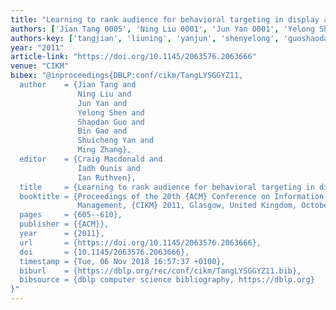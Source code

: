 ```yaml
---
title: "Learning to rank audience for behavioral targeting in display ads"
authors: ['Jian Tang 0005', 'Ning Liu 0001', 'Jun Yan 0001', 'Yelong Shen', 'Shaodan Guo', 'Bin Gao 0001', 'Shuicheng Yan', 'Ming Zhang 0004']
authors-key: ['tangjian', 'liuning', 'yanjun', 'shenyelong', 'guoshaodan', 'gaobin', 'yanshuicheng', 'zhangming']
year: "2011"
article-link: "https://doi.org/10.1145/2063576.2063666"
venue: "CIKM"
bibex: "@inproceedings{DBLP:conf/cikm/TangLYSGGYZ11,
  author    = {Jian Tang and
               Ning Liu and
               Jun Yan and
               Yelong Shen and
               Shaodan Guo and
               Bin Gao and
               Shuicheng Yan and
               Ming Zhang},
  editor    = {Craig Macdonald and
               Iadh Ounis and
               Ian Ruthven},
  title     = {Learning to rank audience for behavioral targeting in display ads},
  booktitle = {Proceedings of the 20th {ACM} Conference on Information and Knowledge
               Management, {CIKM} 2011, Glasgow, United Kingdom, October 24-28, 2011},
  pages     = {605--610},
  publisher = {{ACM}},
  year      = {2011},
  url       = {https://doi.org/10.1145/2063576.2063666},
  doi       = {10.1145/2063576.2063666},
  timestamp = {Tue, 06 Nov 2018 16:57:37 +0100},
  biburl    = {https://dblp.org/rec/conf/cikm/TangLYSGGYZ11.bib},
  bibsource = {dblp computer science bibliography, https://dblp.org}
}"
---
```

